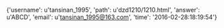 {'username': u'tansinan_1995', 'path': u'dzd1210/1210.html', 'answer': u'ABCD', 'email': u'tansinan_1995@163.com', 'time': '2016-02-28:18:19:54'}